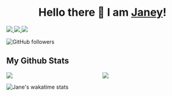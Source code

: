 <h1 align="center">
Hello there 👋 I am <a href="https://github.com/njoroge-jane/My-Portfolio">Janey</a>!
</h1>
<a href="https://www.linkedin.com/in/jane-w-njoroge/" target="_blank" rel="noopener noreferrer">
  <img src="https://img.shields.io/badge/LinkedIn-Janey%20-blue?logo=linkedin&logoColor=blue&color=white" />
</a>

<a href="jwnjoroge4@gmail.com" target="_blank" rel="noopener noreferrer">
  <img src="https://img.shields.io/badge/Gmail-Janey%20-white?logo=gmail&logoColor=&color=white" />
</a>

<a href="https://twitter.com/_njoroge_jane" target="_blank" rel="noopener noreferrer">
  <img src="https://img.shields.io/badge/Twitter-Janey%20-white?logo=twitter&/follow/Janey?style=social" />
</a>



 ![GitHub followers](https://img.shields.io/github/followers/njoroge-jane?style=social) 

<!-- | ![Stack Exchange reputation](https://img.shields.io/stackexchange/stackoverflow/r/7818605) -->

## My Github Stats

<div style="display: flex;">
    <div style="width: 50%;">
        <img src="https://github-readme-streak-stats.herokuapp.com?user=njoroge-jane&theme=gotham" />
    </div>
    <div style="width: 50%;">
        <img src="https://github-readme-stats.vercel.app/api?username=njoroge-jane&theme=gotham&custom_title=Jane's%20github%20stats" />
    </div>
</div>

![Jane's wakatime stats](https://github-readme-stats.vercel.app/api/wakatime?username=njoroge_jane&theme=gotham&layout=compact)